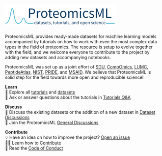 # <img src="static/img/proteomicsml-logo.svg" alt="ProteomicsML logo" width="360">

ProteomicsML provides ready-made datasets for machine learning models accompanied by
tutorials on how to work with even the most complex data types in the field of
proteomics. The resource is setup to evolve together with the field, and we welcome
everyone to contribute to the project by adding new datasets and accompanying notebooks.

ProteomicsML was set up as a joint effort of [SDU][sdu], [CompOmics][compomics],
[LUMC][lumc], [PeptideAtlas][peptideatlas], [NIST][nist], [PRIDE][pride],
and [MSAID][msaid]. We believe that ProteomicsML is solid step for the field towards
more open and reproducible science!

[sdu]: https://www.sdu.dk/
[compomics]: https://compomics.com
[lumc]: https://www.lumc.nl/?setlanguage=English&setcountry=en
[peptideatlas]:  http://www.peptideatlas.org/
[nist]: https://www.nist.gov/
[pride]: https://www.ebi.ac.uk/pride/
[msaid]: https://www.msaid.de/

**Learn**<br>
📒 Explore all [tutorials][tutorials] and [datasets][datasets]<br>
🙏 Ask or answer questions about the tutorials in [Tutorials Q&A][tutorials-qa]

**Discuss**<br>
📄 Discuss the existing datasets or the addition of a new dataset in [Dataset Discussions][dataset-discussions]<br>
💬 Join the ProteomicsML [General Discussions][general-discussions]<br>

**Contribute**<br>
💡 Have an idea on how to improve the project? [Open an issue][open-issue]<br>
🧑‍🔧 Learn how to [Contribute][contributing]<br>
🤝 Read the [Code of Conduct][code-of-conduct]<br>

[tutorials]: https://www.proteomicsml.org/tutorials
[datasets]: https://www.proteomicsml.org/datasets
[tutorials-qa]: https://github.com/ProteomicsML/ProteomicsML/discussions/categories/tutorials-q-a
[dataset-discussions]: https://github.com/ProteomicsML/ProteomicsML/discussions/categories/dataset-discussions
[general-discussions]: https://github.com/ProteomicsML/ProteomicsML/discussions/categories/general
[open-issue]: https://github.com/ProteomicsML/ProteomicsML/issues
[contributing]: https://www.proteomicsml.org/contributing.html
[code-of-conduct]: https://www.proteomicsml.org/code-of-conduct.html
